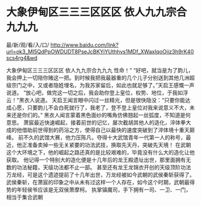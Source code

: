 # 大象伊甸区三三三区区区 依人九九宗合九九九

最/新/观/看/入/口/ http://www.baidu.com/link?url=ok3_Ml5QdPpOWDUDT8PseJcBKYiYUthhvs1MDf_XWaxIqoOiiz3h9rK40scs4rg4&wd

大象伊甸区三三三区区区 依人九九宗合九九九
性命！”
    “好吧，就当是为了韵儿，我会押上一切陪你赌这一把。到时候我把我最器重的几个儿子分别送到其他几洲超级宗门之中，又或者隐姓埋名，为我苏家留后，如此也就足够了。”天启王感慨一声说道。
    “放心吧，做完这一切之后，我会助你登上皇位，权势、地位，于我如浮云！”黑衣人说道。
    天启王闻言眼中闪过一丝精光，但是很快隐没：“只要你能达成心愿，只要韵儿不会白死就行了，我老了，登不登上皇位对我来说意义不大，未来还是你们的。”
    黑衣人闻言蒙着黑色面纱的嘴角仿佛翘起一丝弧度，不知道是何意思。
    萧宸最近快速崛起，接着前世的记忆，屡次截胡其他人的造化，淬体拳大成的他借助前世得到的药浴之方，使得自己以最快的速度突破到了淬体境十重天巅峰。
    前不久的武馆大赛，他力压陈凡，夺得十大武馆青年一代第一人的称号，最近，他正准备卖掉一些无关紧要的功法武技，换取先天丹，突破先天境！
    在武朝这个大环境之下，他的崛起之路还真的是比较艰难的，毕竟没有什么大的造化让他获取。
    他记得一个特别大的造化便是十几年后的龙王殿遗址出世，那里面拥有无数的功法秘籍，天级功法都不止一部。
    甚至还有龙王龙锦衣开创的天级顶阶功法万龙经，可是这个遗迹提前了十几年出世，万龙经被如今武朝的武侯秦斩获得了。
    武侯秦斩，在萧宸的印象之中从未有过这样一个人存在，如今这个时期，武朝最得势的年轻侯爷应该是无双侯萧摩柯。
    执掌镇魔司，手下拥有一司、一卫、一门，相当于集合武朝
